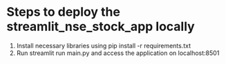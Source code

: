 # Steps to deploy the streamlit_nse_stock_app locally
1. Install necessary libraries using pip install -r requirements.txt
2. Run streamlit run main.py and access the application on localhost:8501
